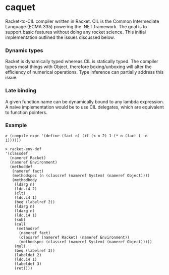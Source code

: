 caquet
======

Racket-to-CIL compiler written in Racket. CIL is the Common Intermediate Language (ECMA 335) powering the .NET framework. The goal is to support basic features without doing any rocket science. This initial implementation outlined the issues discussed below.

### Dynamic types

Racket is dynamically typed whereas CIL is statically typed. The compiler types most things with Object, therefore boxing/unboxing will alter the efficiency of numerical operations. Type inference can partially address this issue.

### Late binding

A given function name can be dynamically bound to any lambda expression. A naive implementation would be to use CIL delegates, which are equivalent to function pointers.

### Example

    > (compile-expr '(define (fact n) (if (< n 2) 1 (* n (fact (- n 1))))))

    > racket-env-def
    '(classdef
      (nameref Racket)
      (nameref Environment)
      (methoddef
       (nameref fact)
       (methodspec (n (classref (nameref System) (nameref Object))))
       (methodbody
        (ldarg n)
        (ldc.i4 2)
        (clt)
        (ldc.i4 1)
        (beq (labelref 2))
        (ldarg n)
        (ldarg n)
        (ldc.i4 1)
        (sub)
        (call
         (methodref
          (nameref fact)
          (classref (nameref Racket) (nameref Environment))
          (methodspec (classref (nameref System) (nameref Object)))))
        (mul)
        (beq (labelref 3))
        (labeldef 2)
        (ldc.i4 1)
        (labeldef 3)
        (ret))))
